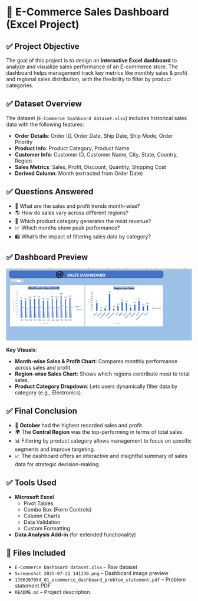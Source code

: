 # 🛒 E-Commerce Sales Dashboard (Excel Project)

## ✅ Project Objective

The goal of this project is to design an **interactive Excel dashboard** to analyze and visualize sales performance of an E-commerce store. The dashboard helps management track key metrics like monthly sales & profit and regional sales distribution, with the flexibility to filter by product categories.

## ✅ Dataset Overview

The dataset (`E-Commerce Dashboard dataset.xlsx`) includes historical sales data with the following features:

- **Order Details**: Order ID, Order Date, Ship Date, Ship Mode, Order Priority
- **Product Info**: Product Category, Product Name
- **Customer Info**: Customer ID, Customer Name, City, State, Country, Region
- **Sales Metrics**: Sales, Profit, Discount, Quantity, Shipping Cost
- **Derived Column**: Month (extracted from Order Date)



## ✅ Questions Answered

- 📅 What are the sales and profit trends month-wise?
- 🌎 How do sales vary across different regions?
- 🧾 Which product category generates the most revenue?
- 📈 Which months show peak performance?
- 🛍️ What’s the impact of filtering sales data by category?


## ✅ Dashboard Preview

![Dashboard Preview](https://github.com/Divyashree132/-Designing-a-Sales-Dashboard-in-Excel-/blob/main/Designing%20a%20Sales%20Dashboard%20in%20Excel/Screenshot%202025-07-22%20141330.png)

**Key Visuals**:
- **Month-wise Sales & Profit Chart**: Compares monthly performance across sales and profit.
- **Region-wise Sales Chart**: Shows which regions contribute most to total sales.
- **Product Category Dropdown**: Lets users dynamically filter data by category (e.g., Electronics).

## ✅ Final Conclusion

- 📌 **October** had the highest recorded sales and profit.
- 🌍 The **Central Region** was the top-performing in terms of total sales.
- 📊 Filtering by product category allows management to focus on specific segments and improve targeting.
- 📈 The dashboard offers an interactive and insightful summary of sales data for strategic decision-making.


## ✅ Tools Used

- **Microsoft Excel**
  - Pivot Tables
  - Combo Box (Form Controls)
  - Column Charts
  - Data Validation
  - Custom Formatting
- **Data Analysis Add-in** (for extended functionality)


## 📁 Files Included

- `E-Commerce Dashboard dataset.xlsx` – Raw dataset
- `Screenshot 2025-07-22 141330.png` – Dashboard image preview
- `1706207054_01_ecommerce_dashboard_problem_statement.pdf` – Problem statement PDF
- `README.md` – Project description.

